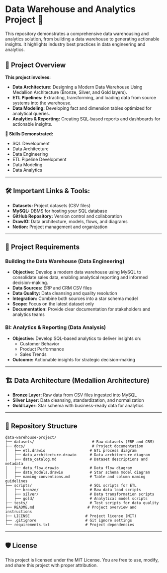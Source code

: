 # Data Warehouse and Analytics Project 🚀

This repository demonstrates a comprehensive data warehousing and analytics solution, from building a data warehouse to generating actionable insights. It highlights industry best practices in data engineering and analytics.

## 📖 Project Overview
**This project involves:**
- **Data Architecture:** Designing a Modern Data Warehouse Using Medallion Architecture (Bronze, Silver, and Gold layers).
- **ETL Pipelines:** Extracting, transforming, and loading data from source systems into the warehouse.
- **Data Modeling:** Developing fact and dimension tables optimized for analytical queries.
- **Analytics & Reporting:** Creating SQL-based reports and dashboards for actionable insights.

**🎯 Skills Demonstrated:**
- SQL Development
- Data Architecture
- Data Engineering
- ETL Pipeline Development
- Data Modeling
- Data Analytics

---

## 🛠️ Important Links & Tools:
- **Datasets:** Project datasets (CSV files)
- **MySQL:** DBMS for hosting your SQL database
- **GitHub Repository:** Version control and collaboration
- **DrawIO:** Data architecture, models, flows, and diagrams
- **Notion:** Project management and organization

---

## 🚀 Project Requirements
### **Building the Data Warehouse (Data Engineering)**
- **Objective:** Develop a modern data warehouse using MySQL to consolidate sales data, enabling analytical reporting and informed decision-making.
- **Data Sources:** ERP and CRM CSV files
- **Data Quality:** Data cleansing and quality resolution
- **Integration:** Combine both sources into a star schema model
- **Scope:** Focus on the latest dataset only
- **Documentation:** Provide clear documentation for stakeholders and analytics teams

### **BI: Analytics & Reporting (Data Analysis)**
- **Objective:** Develop SQL-based analytics to deliver insights on:
  - Customer Behavior
  - Product Performance
  - Sales Trends
- **Outcome:** Actionable insights for strategic decision-making

---

## 🏗️ Data Architecture (Medallion Architecture)
- **Bronze Layer:** Raw data from CSV files ingested into MySQL
- **Silver Layer:** Data cleansing, standardization, and normalization
- **Gold Layer:** Star schema with business-ready data for analytics

---

## 📂 Repository Structure
```
data-warehouse-project/
├── datasets/                          # Raw datasets (ERP and CRM)
├── docs/                              # Project documentation
│   ├── etl.drawio                    # ETL process diagram
│   ├── data_architecture.drawio      # Data architecture diagram
│   ├── data_catalog.md               # Dataset descriptions and metadata
│   ├── data_flow.drawio              # Data flow diagram
│   ├── data_models.drawio            # Star schema model diagram
│   ├── naming-conventions.md         # Table and column naming guidelines
├── scripts/                          # SQL scripts for ETL
│   ├── bronze/                       # Raw data load scripts
│   ├── silver/                       # Data transformation scripts
│   ├── gold/                         # Analytical model scripts
├── tests/                            # Test scripts for data quality
├── README.md                        # Project overview and instructions
├── LICENSE                         # Project license (MIT)
├── .gitignore                      # Git ignore settings
└── requirements.txt                # Project dependencies
```

---

## 🛡️ License
This project is licensed under the MIT License. You are free to use, modify, and share this project with proper attribution.

